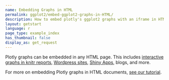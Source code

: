 ```yaml
---
name: Embedding Graphs in HTML
permalink: ggplot2/embed-ggplot2-graphs-in-HTML/
description: How to embed plotly's ggplot2 graphs with an iframe in HTML.
layout: getstart
language: r
page_type: example_index
has_thumbnail: false
display_as: get_request
---
```


Plotly graphs can be embedded in any HTML page. This includes [interactive graphs in knitr reports](http://blog.plot.ly/post/106630252117/plot-with-ggplot2-and-plotly-within-knitr-reports), [Wordpress sites](https://wordpress.org/plugins/wp-plotly/), [Shiny Apps](https://github.com/chriddyp/plotly-shiny), blogs, and more.

For more on embedding Plotly graphs in HTML documents, [see our tutorial](https://plot.ly/how-to-embed-plotly-graphs-in-websites/).
